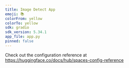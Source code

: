 ```yaml
---
title: Image Detect App
emoji: 📚
colorFrom: yellow
colorTo: yellow
sdk: gradio
sdk_version: 5.34.1
app_file: app.py
pinned: false
---
```


Check out the configuration reference at https://huggingface.co/docs/hub/spaces-config-reference
